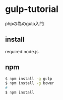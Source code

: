 # gulp-tutorial
phpの為のgulp入門

## install
required node.js

## npm

```bash
$ npm install -g gulp
$ npm install -g bower
#
$ npm install
```

